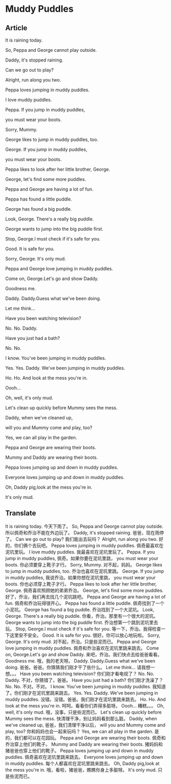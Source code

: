 # Muddy Puddles

## Article

It is raining today.

So, Peppa and George cannot play outside.

Daddy, it's stopped raining.

Can we go out to play?

Alright, run along you two.

Peppa loves jumping in muddy puddles.

I love muddy puddles.

Peppa. lf you jump in muddy puddles,

you must wear your boots.

Sorry, Mummy.

George likes to jump in muddy puddles, too.

George. If you jump in muddy puddles,

you must wear your boots.

Peppa likes to look after her little brother, George.

George, let's find some more puddles.

Peppa and George are having a lot of fun.

Peppa has found a little puddle.

George has found a big puddle.

Look, George. There's a really big puddle.

George wants to jump into the big puddle first.

Stop, George.l must check if it's safe for you.

Good. It is safe for you.

Sorry, George. It's only mud.

Peppa and George love jumping in muddy puddles.

Come on, George.Let's go and show Daddy.

Goodness me.

Daddy. Daddy.Guess what we've been doing.

Let me think...

Have you been watching television?

No. No. Daddy.

Have you just had a bath?

No. No.

I know. You've been jumping in muddy puddles.

Yes. Yes. Daddy. We've been jumping in muddy puddles.

Ho. Ho. And look at the mess you're in.

Oooh...

Oh, well, it's only mud.

Let's clean up quickly before Mummy sees the mess.

Daddy, when we've cleaned up,

will you and Mummy come and play, too?

Yes, we can all play in the garden.

Peppa and George are wearing their boots.

Mummy and Daddy are wearing their boots.

Peppa loves jumping up and down in muddy puddles.

Everyone loves jumping up and down in muddy puddles.

Oh, Daddy pig,look at the mess you're in.

lt's only mud.

## Translate

It is raining today.
今天下雨了。
So, Peppa and George cannot play outside.
所以佩奇和乔治不能在外边玩了。
Daddy, it's stopped raining.
爸爸，现在雨停了。
Can we go out to play?
我们能出去玩吗？
Alright, run along you two.
好的，你们俩个去玩吧。
Peppa loves jumping in muddy puddles.
佩奇最喜欢在泥坑里玩。
I love muddy puddles.
我最喜欢在泥坑里玩了。
Peppa. lf you jump in muddy puddles,
佩奇。如果你要在泥坑里跳，
you must wear your boots.
你必须要穿上靴子才行。
Sorry, Mummy.
对不起，妈妈。
George likes to jump in muddy puddles, too.
乔治也喜欢在泥坑里跳。
George. If you jump in muddy puddles,
我说乔治。如果你想在泥坑里跳，
you must wear your boots.
你也必须穿上靴子才行。
Peppa likes to look after her little brother, George.
佩奇喜欢照顾她的弟弟乔治。
George, let's find some more puddles.
好了，乔治，我们再去找几个泥坑跳吧。
Peppa and George are having a lot of fun.
佩奇和乔治玩得很开心。
Peppa has found a little puddle.
佩奇找到了一个小泥坑。
George has found a big puddle.
乔治找到了一个大泥坑。
Look, George. There's a really big puddle.
你看，乔治。那里有一个很大的泥坑。
George wants to jump into the big puddle first.
乔治想第一个跳到泥坑里去玩。
Stop, George.l must check if it's safe for you.
等一下，乔治。我得检查一下这里安不安全。
Good. It is safe for you.
很好。你可以放心地玩啦。
Sorry, George. It's only mud.
对不起，乔治。只是些泥而已。
Peppa and George love jumping in muddy puddles.
佩奇和乔治喜欢在泥坑里跳来跳去。
Come on, George.Let's go and show Daddy.
来吧，乔治。我们快点去给爸爸看看。
Goodness me.
哦，我的老天呀。
Daddy. Daddy.Guess what we've been doing.
爸爸。爸爸。你猜猜我们刚才干了些什么。
Let me think...
请我想一想。。。
Have you been watching television?
你们刚才看电视了？
No. No. Daddy.
不对，你猜错了，爸爸。
Have you just had a bath?
你们刚才洗澡了？
No. No.
不对。不对。
I know. You've been jumping in muddy puddles.
我知道了。你们刚才在泥坑里跳来跳去。
Yes. Yes. Daddy. We've been jumping in muddy puddles.
没错。没错。爸爸。我们刚才在泥坑里跳来跳去。
Ho. Ho. And look at the mess you're in.
呵呵。看看你们弄得多脏呀。
Oooh...
糟糕。。。
Oh, well, it's only mud.
哦，没事，只是些泥而已。
Let's clean up quickly before Mummy sees the mess.
快清理干净，别让妈妈看到那么脏。
Daddy, when we've cleaned up,
爸爸，我们清理干净以后，
will you and Mummy come and play, too?
你和妈妈也会一起来玩吗？
Yes, we can all play in the garden.
是的，我们都可以在花园玩。
Peppa and George are wearing their boots.
佩奇和乔治穿上他们的靴子。
Mummy and Daddy are wearing their boots.
猪妈妈和猪爸爸也穿上他们的靴子。
Peppa loves jumping up and down in muddy puddles.
佩奇喜欢在泥坑里跳来跳去。
Everyone loves jumping up and down in muddy puddles.
每个人都喜欢在泥坑里跳来跳去。
Oh, Daddy pig,look at the mess you're in.
哦，看啦，猪爸爸，瞧瞧你身上多脏呀。
lt's only mud.
只是些泥而已。
